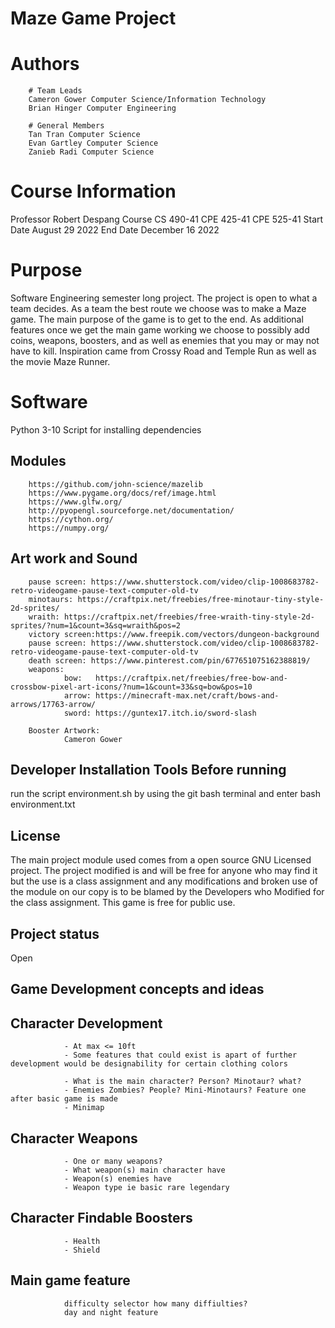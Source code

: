 # Maze Game Project

# Authors
        # Team Leads
        Cameron Gower Computer Science/Information Technology
        Brian Hinger Computer Engineering

        # General Members
        Tan Tran Computer Science
        Evan Gartley Computer Science
        Zanieb Radi Computer Science


# Course Information

Professor Robert Despang
Course CS 490-41 CPE 425-41 CPE 525-41
Start Date August 29 2022
End Date December 16 2022

# Purpose 

Software Engineering semester long project. The project is open to what a team decides. As a team the best route we choose was to make a Maze game. The main purpose of the game is to get to the end. As additional features once we get the main game working we choose to possibly add coins, weapons, boosters, and as well as enemies that you may or may not have to kill. Inspiration came from Crossy Road and Temple Run as well as the movie Maze Runner. 

# Software 
Python 3-10
Script for installing dependencies

##  Modules
        https://github.com/john-science/mazelib
        https://www.pygame.org/docs/ref/image.html
        https://www.glfw.org/
        http://pyopengl.sourceforge.net/documentation/
        https://cython.org/
        https://numpy.org/


## Art work and Sound
        pause screen: https://www.shutterstock.com/video/clip-1008683782-retro-videogame-pause-text-computer-old-tv
        minotaurs: https://craftpix.net/freebies/free-minotaur-tiny-style-2d-sprites/
        wraith: https://craftpix.net/freebies/free-wraith-tiny-style-2d-sprites/?num=1&count=3&sq=wraith&pos=2
        victory screen:https://www.freepik.com/vectors/dungeon-background 
        pause screen: https://www.shutterstock.com/video/clip-1008683782-retro-videogame-pause-text-computer-old-tv
        death screen: https://www.pinterest.com/pin/677651075162388819/
        weapons: 
                bow:   https://craftpix.net/freebies/free-bow-and-crossbow-pixel-art-icons/?num=1&count=33&sq=bow&pos=10
                arrow: https://minecraft-max.net/craft/bows-and-arrows/17763-arrow/
                sword: https://guntex17.itch.io/sword-slash

        Booster Artwork:
                Cameron Gower
        

## Developer Installation Tools Before running

run the script environment.sh by using the git bash terminal and enter bash environment.txt



## License
The main project module used comes from a open source GNU Licensed project. The project modified is and will be free for anyone who may find it but the use is a class assignment and any modifications and broken use of the module on our copy is to be blamed by the Developers who Modified for the class assignment. This game is free for public use.

## Project status
Open

## Game Development concepts and ideas

##      Character Development
                - At max <= 10ft
                - Some features that could exist is apart of further development would be designability for certain clothing colors

                - What is the main character? Person? Minotaur? what?
                - Enemies Zombies? People? Mini-Minotaurs? Feature one after basic game is made
                - Minimap
##      Character Weapons 
                - One or many weapons? 
                - What weapon(s) main character have 
                - Weapon(s) enemies have
                - Weapon type ie basic rare legendary
##      Character Findable Boosters 
                - Health
                - Shield

##      Main game feature
                difficulty selector how many diffiulties?
                day and night feature
                                         
